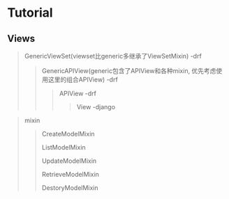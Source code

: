 # Tutorial

## Views

>  GenericViewSet(viewset比generic多继承了ViewSetMixin)  -drf
>>  GenericAPIView(generic包含了APIView和各种mixin, 优先考虑使用这里的组合APIView)  -drf
>>>  APIView  -drf
>>>>    View  -django

>  mixin
>>  CreateModelMixin
>>
>>  ListModelMixin
>>
>>  UpdateModelMixin
>>
>>  RetrieveModelMixin
>>
>>  DestoryModelMixin
